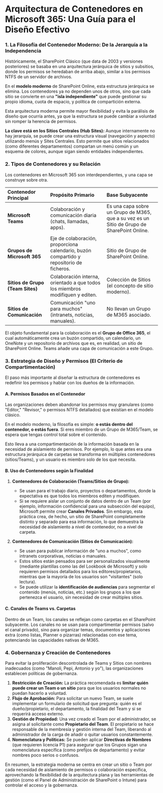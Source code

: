 # Arquitectura de Contenedores en Microsoft 365: Una Guía para el Diseño Efectivo

### 1. La Filosofía del Contenedor Moderno: De la Jerarquía a la Independencia

Históricamente, el SharePoint Clásico (que data de 2003 y versiones posteriores) se basaba en una arquitectura jerárquica de sitios y subsitios, donde los permisos se heredaban de arriba abajo, similar a los permisos NTFS de un servidor de archivos.

En el **modelo moderno** de SharePoint Online, esta estructura jerárquica se elimina. Los contenedores ya no dependen unos de otros, sino que cada sitio se convierte en una **"isla independiente"** que puede gestionar su propio idioma, cuota de espacio, y política de compartición externa.

Esta arquitectura moderna permite mayor flexibilidad y evita la parálisis de diseño que ocurría antes, ya que la estructura se puede cambiar a voluntad sin romper la herencia de permisos.

**La clave está en los Sitios Centrales (Hub Sites):** Aunque internamente no hay jerarquía, se puede crear una estructura visual (navegación y aspecto) utilizando menús y Sites Centrales. Esto permite que sitios relacionados (como diferentes departamentos) compartan un menú común y un esquema de colores, aunque sigan siendo entidades independientes.

### 2. Tipos de Contenedores y su Relación

Los contenedores en Microsoft 365 son interdependientes, y una capa se construye sobre otra.

| Contenedor Principal             | Propósito Primario                                                                       | Base Subyacente                                                                             |
| :------------------------------- | :--------------------------------------------------------------------------------------- | :------------------------------------------------------------------------------------------ |
| **Microsoft Teams**              | Colaboración y comunicación diaria (chats, llamadas, apps).                              | Es una capa sobre un Grupo de M365, que a su vez es un Sitio de Grupo de SharePoint Online. |
| **Grupos de Microsoft 365**      | Eje de colaboración, proporciona calendario, buzón compartido y repositorio de ficheros. | Sitio de Grupo de SharePoint Online.                                                        |
| **Sitios de Grupo (Team Sites)** | Colaboración interna, orientado a que todos los miembros modifiquen y editen.            | Colección de Sitios (el concepto de sitio moderno).                                         |
| **Sitios de Comunicación**       | Comunicación "uno para muchos" (intranets, noticias, manuales).                          | No llevan un Grupo de M365 asociado.                                                        |

El objeto fundamental para la colaboración es el **Grupo de Office 365**, el cual automáticamente crea un buzón compartido, un calendario, un OneNote y un repositorio de archivos que es, en realidad, un sitio de SharePoint Online. Teams añade una capa de comunicación a este Grupo.

### 3. Estrategia de Diseño y Permisos (El Criterio de Compartimentación)

El paso más importante al diseñar la estructura de contenedores es redefinir los permisos y hablar con los dueños de la información.

#### A. Permisos Basados en el Contenedor

Las organizaciones deben abandonar los permisos muy granulares (como "Editor," "Revisor," o permisos NTFS detallados) que existían en el modelo clásico.

En el modelo moderno, la filosofía es simple: **o estás dentro del contenedor, o estás fuera**. Si eres miembro de un Grupo de M365/Team, se espera que tengas control total sobre el contenido.

Esto lleva a una compartimentación de la información basada en la necesidad de aislamiento de permisos. Por ejemplo, lo que antes era una estructura jerárquica de carpetas se transforma en múltiples contenedores (sitios/Teams), y un usuario es miembro solo de los que necesita.

#### B. Uso de Contenedores según la Finalidad

1.  **Contenedores de Colaboración (Teams/Sitios de Grupo):**

    - Se usan para el trabajo diario, proyectos o departamentos, donde la expectativa es que todos los miembros editen y modifiquen.
    - Si se requiere aislar un conjunto de datos dentro de un Team (por ejemplo, información confidencial para una subsección del equipo), Microsoft permite crear **Canales Privados**. Sin embargo, esta práctica crea, de hecho, un sitio de SharePoint completamente distinto y separado para esa información, lo que demuestra la necesidad de aislamiento a nivel de contenedor, no a nivel de carpeta.

2.  **Contenedores de Comunicación (Sitios de Comunicación):**
    - Se usan para publicar información de "uno a muchos", como intranets corporativas, noticias o manuales.
    - Estos sitios están pensados para ser personalizados visualmente (mediante plantillas como las del Lookbook de Microsoft) y solo requieren permisos detallados para los editores/propietarios, mientras que la mayoría de los usuarios son "visitantes" (solo lectura).
    - Se puede utilizar la **identificación de audiencias** para segmentar el contenido (menús, noticias, etc.) según los grupos a los que pertenezca el usuario, sin necesidad de crear múltiples sitios.

#### C. Canales de Teams vs. Carpetas

Dentro de un Team, los canales se reflejan como carpetas en el SharePoint subyacente. Los canales no se usan para compartimentar permisos (salvo el canal privado), sino para organizar temas, documentos y aplicaciones extra (como listas, Planner o pizarras) relacionadas con ese tema, potenciando las capacidades nativas de M365.

### 4. Gobernanza y Creación de Contenedores

Para evitar la proliferación descontrolada de Teams y Sitios con nombres inadecuados (como "Manoli, Pepi, Antonio y yo"), las organizaciones establecen políticas de gobernanza.

1.  **Restricción de Creación:** La práctica recomendada es **limitar quién puede crear un Team o un sitio** para que los usuarios normales no puedan hacerlo a voluntad.
2.  **Flujo de Aprobación:** Para solicitar un nuevo Team, se suele implementar un formulario de solicitud que pregunta: quién es el dueño/propietario, el departamento, la finalidad del Team y si se requerirá acceso externo.
3.  **Gestión de Propiedad:** Una vez creado el Team por el administrador, se asigna al solicitante como **Propietario del Team**. El propietario se hace responsable de la membresía y gestión interna del Team, liberando al administrador de la carga de añadir o quitar usuarios constantemente.
4.  **Nomenclatura y Políticas:** Se pueden aplicar **Directivas de Nombres** (que requieren licencia P1) para asegurar que los Grupos sigan una nomenclatura específica (como prefijos de departamento) y evitar nombres poco serios o confusos.

En resumen, la estrategia moderna se centra en crear un sitio o Team por cada necesidad de aislamiento de permisos o colaboración específica, aprovechando la flexibilidad de la arquitectura plana y las herramientas de gestión (como el Panel de Administración de SharePoint o Intune) para controlar el acceso y la gobernanza.
